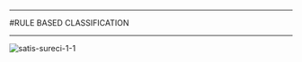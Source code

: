 _________________________________________________
#RULE BASED CLASSIFICATION
_________________________________________________

![satis-sureci-1-1](https://user-images.githubusercontent.com/74882773/142229317-43dbc596-01f3-423e-aafc-20d86c068e6e.jpg)
